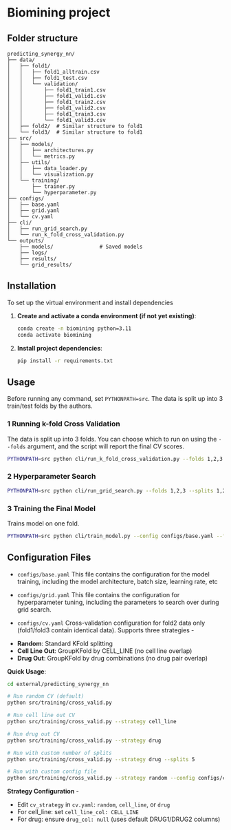 # Biomining project

## Folder structure

```
predicting_synergy_nn/
├── data/
│   ├── fold1/
│   │   ├── fold1_alltrain.csv
│   │   ├── fold1_test.csv
│   │   └── validation/
│   │       ├── fold1_train1.csv
│   │       ├── fold1_valid1.csv
│   │       ├── fold1_train2.csv
│   │       ├── fold1_valid2.csv
│   │       ├── fold1_train3.csv
│   │       └── fold1_valid3.csv
│   ├── fold2/  # Similar structure to fold1
│   └── fold3/  # Similar structure to fold1
├── src/
│   ├── models/
│   │   ├── architectures.py  
│   │   └── metrics.py   
│   ├── utils/
│   │   ├── data_loader.py   
│   │   └── visualization.py
│   └── training/
│       ├── trainer.py        
│       └── hyperparameter.py
├── configs/
│   ├── base.yaml      
│   ├── grid.yaml      
│   └── cv.yaml   
├── cli/
│   ├── run_grid_search.py       
│   └── run_k_fold_cross_validation.py    
└── outputs/                
    ├── models/               # Saved models
    ├── logs/                 
    ├── results/            
    └── grid_results/         
```

## Installation

To set up the virtual environment and install dependencies

1. **Create and activate a conda environment (if not yet existing)**:
   ```bash
   conda create -n biomining python=3.11
   conda activate biomining
   ```
2. **Install project dependencies**:
   ```bash
   pip install -r requirements.txt
   ```

## Usage
Before running any command, set `PYTHONPATH=src`.
The data is split up into 3 train/test folds by the authors.

### 1 Running k-fold Cross Validation
The data is split up into 3 folds. You can choose which to run on using the `--folds` argument, and the script will 
report the final CV scores.

```bash
PYTHONPATH=src python cli/run_k_fold_cross_validation.py --folds 1,2,3 --config configs/base.yaml
```

### 2 Hyperparameter Search

```bash
PYTHONPATH=src python cli/run_grid_search.py --folds 1,2,3 --splits 1,2,3 --config configs/grid.yaml
```

### 3 Training the Final Model
Trains model on one fold.
```bash
PYTHONPATH=src python cli/train_model.py --config configs/base.yaml --fold 1
```

## Configuration Files

* `configs/base.yaml`
This file contains the configuration for the model training, including the model architecture, batch size, learning rate, etc

* `configs/grid.yaml`
This file contains the configuration for hyperparameter tuning, including the parameters to search over during grid search.

*  `configs/cv.yaml`
Cross-validation configuration for fold2 data only (fold1/fold3 contain identical data). Supports three strategies -

- **Random**: Standard KFold splitting
- **Cell Line Out**: GroupKFold by CELL_LINE (no cell line overlap)
- **Drug Out**: GroupKFold by drug combinations (no drug pair overlap)

**Quick Usage**:
```bash
cd external/predicting_synergy_nn

# Run random CV (default)
python src/training/cross_valid.py

# Run cell line out CV
python src/training/cross_valid.py --strategy cell_line

# Run drug out CV  
python src/training/cross_valid.py --strategy drug

# Run with custom number of splits
python src/training/cross_valid.py --strategy drug --splits 5

# Run with custom config file
python src/training/cross_valid.py --strategy random --config configs/cv.yaml
```

**Strategy Configuration** -
- Edit `cv_strategy` in `cv.yaml`: `random`, `cell_line`, or `drug`
- For cell_line: set `cell_line_col: CELL_LINE`
- For drug: ensure `drug_col: null` (uses default DRUG1/DRUG2 columns)


